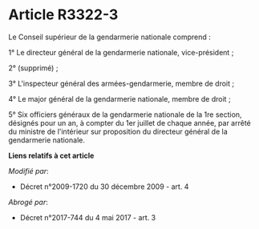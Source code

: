 # Article R3322-3

Le Conseil supérieur de la gendarmerie nationale comprend :

1° Le directeur général de la gendarmerie nationale, vice-président ;

2° (supprimé) ;

3° L'inspecteur général des armées-gendarmerie, membre de droit ;

4° Le major général de la gendarmerie nationale, membre de droit ;

5° Six officiers généraux de la gendarmerie nationale de la 1re section, désignés pour un an, à compter du 1er juillet de
chaque année, par arrêté du ministre de l'intérieur sur proposition du directeur général de la gendarmerie nationale.

**Liens relatifs à cet article**

_Modifié par_:

  - Décret n°2009-1720 du 30 décembre 2009 - art. 4

_Abrogé par_:

  - Décret n°2017-744 du 4 mai 2017 - art. 3
